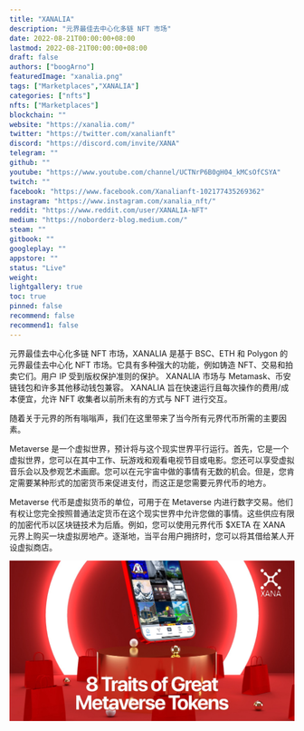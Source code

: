 ```yaml
---
title: "XANALIA"
description: "元界最佳去中心化多链 NFT 市场"
date: 2022-08-21T00:00:00+08:00
lastmod: 2022-08-21T00:00:00+08:00
draft: false
authors: ["boogArno"]
featuredImage: "xanalia.png"
tags: ["Marketplaces","XANALIA"]
categories: ["nfts"]
nfts: ["Marketplaces"]
blockchain: ""
website: "https://xanalia.com/"
twitter: "https://twitter.com/xanalianft"
discord: "https://discord.com/invite/XANA"
telegram: ""
github: ""
youtube: "https://www.youtube.com/channel/UCTNrP6B0gH04_kMCsOfCSYA"
twitch: ""
facebook: "https://www.facebook.com/Xanalianft-102177435269362"
instagram: "https://www.instagram.com/xanalia_nft/"
reddit: "https://www.reddit.com/user/XANALIA-NFT"
medium: "https://noborderz-blog.medium.com/"
steam: ""
gitbook: ""
googleplay: ""
appstore: ""
status: "Live"
weight: 
lightgallery: true
toc: true
pinned: false
recommend: false
recommend1: false
---
```

元界最佳去中心化多链 NFT 市场，XANALIA 是基于 BSC、ETH 和 Polygon 的元界最佳去中心化 NFT 市场。它具有多种强大的功能，例如铸造 NFT、交易和拍卖它们。用户 IP 受到版权保护准则的保护。 XANALIA 市场与 Metamask、币安链钱包和许多其他移动钱包兼容。 XANALIA 旨在快速运行且每次操作的费用/成本便宜，允许 NFT 收集者以前所未有的方式与 NFT 进行交互。

随着关于元界的所有嗡嗡声，我们在这里带来了当今所有元界代币所需的主要因素。

Metaverse 是一个虚拟世界，预计将与这个现实世界平行运行。首先，它是一个虚拟世界，您可以在其中工作、玩游戏和观看电视节目或电影。您还可以享受虚拟音乐会以及参观艺术画廊。您可以在元宇宙中做的事情有无数的机会。但是，您肯定需要某种形式的加密货币来促进支付，而这正是您需要元界代币的地方。

Metaverse 代币是虚拟货币的单位，可用于在 Metaverse 内进行数字交易。他们有权让您完全按照普通法定货币在这个现实世界中允许您做的事情。这些供应有限的加密代币以区块链技术为后盾。例如，您可以使用元界代币 $XETA 在 XANA 元界上购买一块虚拟房地产。逐渐地，当平台用户拥挤时，您可以将其借给某人开设虚拟商店。

![1_h04cIuqHxXiGn3q7WfrqQg](1_h04cIuqHxXiGn3q7WfrqQg.jpeg)
